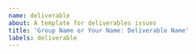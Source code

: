 ```yaml
---
name: deliverable
about: A template for deliverables issues
title: 'Group Name or Your Name: Deliverable Name'
labels: deliverable
---
```


<!--
  make this issue easy to find:

  - milestone: the current module
  - assign: yourself (and all group members, if it's a group project)
  - labels: `individual` or `group`
  - project board: move this issue to the `deliverables` board
-->

<!-- if it's a group project, list all members:

- name:
- name:
- name:
- name:
- ...
-->

<!-- describe the deliverable -->

<!-- paste the checklist from the module Deliverables page -->
